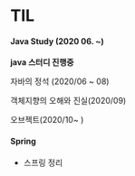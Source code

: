 # TIL



#### Java Study (2020 06. ~)



**java 스터디 진행중**



자바의 정석 (2020/06 ~ 08)

객체지향의 오해와 진실(2020/09)

오브젝트(2020/10~ )




#### Spring

- 스프링 정리

  

